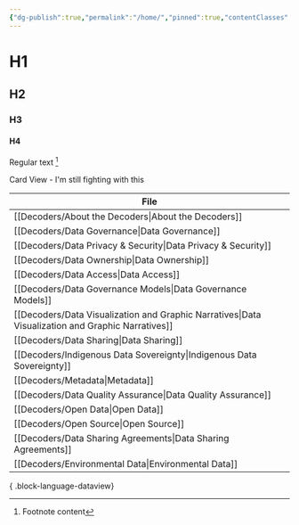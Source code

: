 ```yaml
---
{"dg-publish":true,"permalink":"/home/","pinned":true,"contentClasses":"cards","tags":["data-governance","gardenEntry"]}
---
```


# H1
## H2
### H3
#### H4

Regular text [^1]

Card View - I'm still fighting with this

| File                                                                                                 |
| ---------------------------------------------------------------------------------------------------- |
| [[Decoders/About the Decoders\|About the Decoders]]                                               |
| [[Decoders/Data Governance\|Data Governance]]                                                     |
| [[Decoders/Data Privacy & Security\|Data Privacy & Security]]                                     |
| [[Decoders/Data Ownership\|Data Ownership]]                                                       |
| [[Decoders/Data Access\|Data Access]]                                                             |
| [[Decoders/Data Governance Models\|Data Governance Models]]                                       |
| [[Decoders/Data Visualization and Graphic Narratives\|Data Visualization and Graphic Narratives]] |
| [[Decoders/Data Sharing\|Data Sharing]]                                                           |
| [[Decoders/Indigenous Data Sovereignty\|Indigenous Data Sovereignty]]                             |
| [[Decoders/Metadata\|Metadata]]                                                                   |
| [[Decoders/Data Quality Assurance\|Data Quality Assurance]]                                       |
| [[Decoders/Open Data\|Open Data]]                                                                 |
| [[Decoders/Open Source\|Open Source]]                                                             |
| [[Decoders/Data Sharing Agreements\|Data Sharing Agreements]]                                     |
| [[Decoders/Environmental Data\|Environmental Data]]                                               |

{ .block-language-dataview}



[^1]: Footnote content